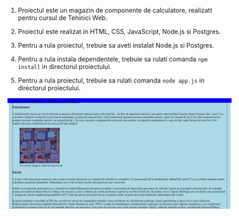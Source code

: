 1. Proiectul este un magazin de componente de calculatore, realizatt pentru cursul de Tehinici Web.

2. Proiectul este realizat in HTML, CSS, JavaScript, Node.js si Postgres.

3. Pentru a rula proiectul, trebuie sa aveti instalat Node.js si Postgres.

4. Pentru a rula instala dependentele, trebuie sa rulati comanda `npm install` in directorul proiectului.

5. Pentru a rula proiectul, trebuie sa rulati comanda `node app.js` in directorul proiectului.

![Fotografie site](acasa.png)
